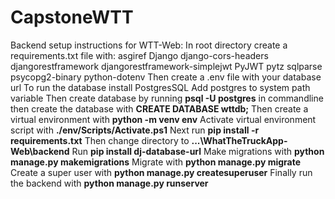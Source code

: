 # CapstoneWTT
Backend setup instructions for WTT-Web:
In root directory create a requirements.txt file with:
asgiref
Django
django-cors-headers
djangorestframework
djangorestframework-simplejwt
PyJWT
pytz
sqlparse
psycopg2-binary
python-dotenv
Then create a .env file with your database url
To run the database install PostgresSQL
Add postgres to system path variable
Then create database by running <b>psql -U postgres</b> in commandline then create the database with <b>CREATE DATABASE wttdb;</b>
Then create a virtual environment with <b>python -m venv env</b>
Activate virtual environment script with <b>./env/Scripts/Activate.ps1</b>
Next run <b>pip install -r requirements.txt</b>
Then change directory to <b>...\WhatTheTruckApp-Web\backend</b>
Run <b>pip install dj-database-url</b>
Make migrations with <b>python manage.py makemigrations</b>
Migrate with <b>python manage.py migrate</b>
Create a super user with <b>python manage.py createsuperuser</b>
Finally run the backend with <b>python manage.py runserver</b> 
